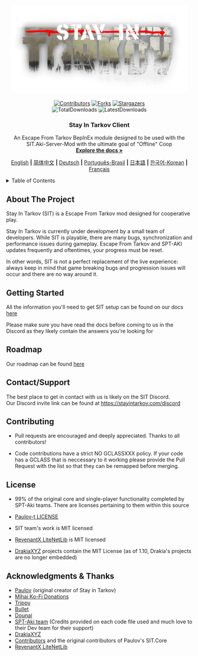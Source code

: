 <a name="readme-top"></a>

<!-- PROJECT LOGO -->
<br />
<div align="center">
  <a href="https://github.com/stayintarkov/StayInTarkov.Client">
    <img src="Assets/sit-logo-5.png" alt="Logo" height="240">
  </a>

  [![Contributors][contributors-shield]][contributors-url]
  [![Forks][forks-shield]][forks-url]
  [![Stargazers][stars-shield]][stars-url]
  <br/>
  ![TotalDownloads][downloads-total-shield]
  ![LatestDownloads][downloads-latest-shield]


<h3 align="center">Stay In Tarkov Client</h3>

  <p align="center">
    An Escape From Tarkov BepInEx module designed to be used with the SIT.Aki-Server-Mod with the ultimate goal of "Offline" Coop
    <br />
    <a href="https://stayintarkov.com/docs"><strong>Explore the docs »</strong></a>
  </p>

  [English](README.md) **|** [简体中文](README_CN.md) **|** [Deutsch](README_DE.md) **|** [Português-Brasil](README_PO.md) **|** [日本語](README_JA.md) **|** [한국어-Korean](README_KO.md) **|** [Français](README_FR.md)
</div>



<!-- TABLE OF CONTENTS -->
<details>
  <summary>Table of Contents</summary>
  <ol>
    <li>
      <a href="#about-the-project">About The Project</a>
    </li>
    <li>
      <a href="#getting-started">Getting Started</a>
    </li>
    <li><a href="#contact">Contact</a></li>
    <li><a href="#roadmap">Roadmap</a></li>
    <li><a href="#contributing">Contributing</a></li>
    <li><a href="#acknowledgments">Acknowledgments</a></li>
    <li><a href="#license">License</a></li>
  </ol>
</details>



<!-- ABOUT THE PROJECT -->
## About The Project

Stay In Tarkov (SIT) is a Escape From Tarkov mod designed for cooperative play.

Stay In Tarkov is currently under development by a small team of developers. While SIT is playable, there are many bugs, synchronization and performance issues during gameplay. Escape From Tarkov and SPT-AKI updates frequently and oftentimes, your progress must be reset.

In other words, SIT is not a perfect replacement of the live experience: always keep in mind that game breaking bugs and progression issues will occur and there are no way around it.


<!-- GETTING STARTED -->
## Getting Started

All the information you'll need to get SIT setup can be found on our docs [here](https://stayintarkov.com/docs)

Please make sure you have read the docs before coming to us in the Discord as they likely contain the answers you're looking for


<!-- ROADMAP -->
## Roadmap
Our roadmap can be found [here](https://docs.stayintarkov.com/en/plans.html)

<!-- CONTACT -->
## Contact/Support

The best place to get in contact with us is likely on the SIT Discord.\
Our Discord invite link can be found at https://stayintarkov.com/discord


<!-- CONTRIBUTING -->
## Contributing

* Pull requests are encouraged and deeply appreciated. Thanks to all contributors!

* Code contributions have a strict NO GCLASSXXX policy. If your code has a GCLASS that is neccessary to it working please provide the Pull Request with the list so that they can be remapped before merging.


<!-- LICENSE -->
## License

* 99% of the original core and single-player functionality completed by SPT-Aki teams. There are licenses pertaining to them within this source

* [Paulov-t LICENSE](LICENSE-Paulov-t.md)

* SIT team's work is MIT licensed

* [RevenantX LiteNetLib](https://github.com/RevenantX/LiteNetLib) is MIT licensed

* [DrakiaXYZ](https://github.com/DrakiaXYZ/) projects contain the MIT License (as of 1.10, Drakia's projects are no longer embedded)



<!-- ACKNOWLEDGMENTS -->
## Acknowledgments & Thanks

* [Paulov](https://github.com/paulov-t) (original creator of Stay in Tarkov)
* [Mihai Ko-Fi Donations](https://ko-fi.com/mmihai)
* [Trippy](https://github.com/trippyone)
* [Bullet](https://github.com/devbence)
* [Dounai](https://github.com/dounai2333)
* [SPT-Aki team](https://www.sp-tarkov.com/) (Credits provided on each code file used and much love to their Dev team for their support)
* [DrakiaXYZ](https://github.com/DrakiaXYZ/)
* [Contributors](https://github.com/stayintarkov/StayInTarkov.Client/graphs/contributors) and the original contributors of Paulov's SIT.Core
* [RevenantX LiteNetLib](https://github.com/RevenantX/LiteNetLib)



<!-- MARKDOWN LINKS & IMAGES -->
[contributors-shield]: https://img.shields.io/github/contributors/stayintarkov/StayInTarkov.Client.svg?style=for-the-badge

[contributors-url]: https://github.com/stayintarkov/StayInTarkov.Client/graphs/contributors

[forks-shield]: https://img.shields.io/github/forks/stayintarkov/StayInTarkov.Client.svg?style=for-the-badge&color=%234c1

[forks-url]: https://github.com/stayintarkov/StayInTarkov.Client/network/members

[stars-shield]: https://img.shields.io/github/stars/stayintarkov/StayInTarkov.Client?style=for-the-badge&color=%234c1

[stars-url]: https://github.com/stayintarkov/StayInTarkov.Client/stargazers

[downloads-total-shield]: https://img.shields.io/github/downloads/stayintarkov/StayInTarkov.Client/total?style=for-the-badge

[downloads-latest-shield]: https://img.shields.io/github/downloads/stayintarkov/StayInTarkov.Client/latest/total?style=for-the-badge
